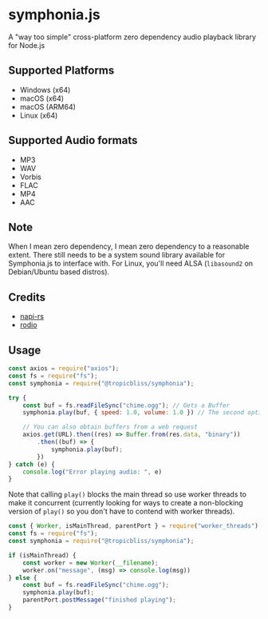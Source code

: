 # symphonia.js

A "way too simple" cross-platform zero dependency audio playback library for Node.js

## Supported Platforms

- Windows (x64)
- macOS (x64)
- macOS (ARM64)
- Linux (x64)

## Supported Audio formats

- MP3
- WAV
- Vorbis
- FLAC
- MP4
- AAC

## Note

When I mean zero dependency, I mean zero dependency to a reasonable extent. There still needs to be a system sound library available for Symphonia.js to interface with. For Linux, you'll need ALSA (`libasound2` on Debian/Ubuntu based distros).

## Credits

- [napi-rs](https://github.com/napi-rs/napi-rs)
- [rodio](https://github.com/RustAudio/rodio)

## Usage

```js
const axios = require("axios");
const fs = require("fs");
const symphonia = require("@tropicbliss/symphonia");

try {
    const buf = fs.readFileSync("chime.ogg"); // Gets a Buffer
    symphonia.play(buf, { speed: 1.0, volume: 1.0 }) // The second option object is optional. The speed and volume is both set to 1.0 by default.

    // You can also obtain buffers from a web request
    axios.get(URL).then((res) => Buffer.from(res.data, "binary"))
        .then((buf) => {
            symphonia.play(buf);
        })
} catch (e) {
    console.log("Error playing audio: ", e)
}
```

Note that calling `play()` blocks the main thread so use worker threads to make it concurrent (currently looking for ways to create a non-blocking version of `play()` so you don't have to contend with worker threads).

```js
const { Worker, isMainThread, parentPort } = require("worker_threads");
const fs = require("fs");
const symphonia = require("@tropicbliss/symphonia");

if (isMainThread) {
    const worker = new Worker(__filename);
    worker.on("message", (msg) => console.log(msg))
} else {
    const buf = fs.readFileSync("chime.ogg");
    symphonia.play(buf);
    parentPort.postMessage("finished playing");
}
```
